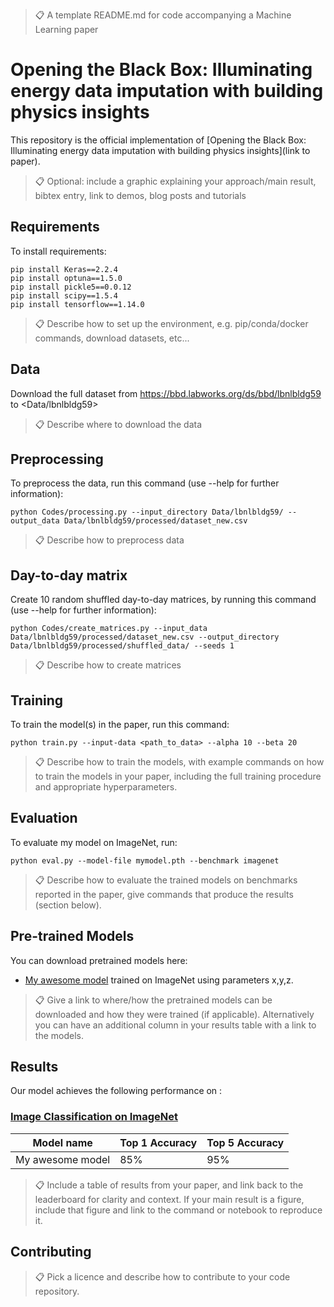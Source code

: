 >📋  A template README.md for code accompanying a Machine Learning paper

# Opening the Black Box: Illuminating energy data imputation with building physics insights

This repository is the official implementation of [Opening the Black Box: Illuminating energy data imputation with building physics insights](link to paper). 

>📋  Optional: include a graphic explaining your approach/main result, bibtex entry, link to demos, blog posts and tutorials

## Requirements

To install requirements:

```setup
pip install Keras==2.2.4
pip install optuna==1.5.0
pip install pickle5==0.0.12
pip install scipy==1.5.4
pip install tensorflow==1.14.0
```

>📋  Describe how to set up the environment, e.g. pip/conda/docker commands, download datasets, etc...

## Data

Download the full dataset from <https://bbd.labworks.org/ds/bbd/lbnlbldg59> to <Data/lbnlbldg59>

>📋  Describe where to download the data

## Preprocessing

To preprocess the data, run this command (use --help for further information):

```preprocessing
python Codes/processing.py --input_directory Data/lbnlbldg59/ --output_data Data/lbnlbldg59/processed/dataset_new.csv
```

>📋  Describe how to preprocess data

## Day-to-day matrix

Create 10 random shuffled day-to-day matrices, by running this command (use --help for further information):

```matrix creation
python Codes/create_matrices.py --input_data Data/lbnlbldg59/processed/dataset_new.csv --output_directory Data/lbnlbldg59/processed/shuffled_data/ --seeds 1
```

>📋  Describe how to create matrices

## Training

To train the model(s) in the paper, run this command:

```train
python train.py --input-data <path_to_data> --alpha 10 --beta 20
```

>📋  Describe how to train the models, with example commands on how to train the models in your paper, including the full training procedure and appropriate hyperparameters.

## Evaluation

To evaluate my model on ImageNet, run:

```eval
python eval.py --model-file mymodel.pth --benchmark imagenet
```

>📋  Describe how to evaluate the trained models on benchmarks reported in the paper, give commands that produce the results (section below).

## Pre-trained Models

You can download pretrained models here:

- [My awesome model](https://drive.google.com/mymodel.pth) trained on ImageNet using parameters x,y,z. 

>📋  Give a link to where/how the pretrained models can be downloaded and how they were trained (if applicable).  Alternatively you can have an additional column in your results table with a link to the models.

## Results

Our model achieves the following performance on :

### [Image Classification on ImageNet](https://paperswithcode.com/sota/image-classification-on-imagenet)

| Model name         | Top 1 Accuracy  | Top 5 Accuracy |
| ------------------ |---------------- | -------------- |
| My awesome model   |     85%         |      95%       |

>📋  Include a table of results from your paper, and link back to the leaderboard for clarity and context. If your main result is a figure, include that figure and link to the command or notebook to reproduce it. 


## Contributing

>📋  Pick a licence and describe how to contribute to your code repository. 
